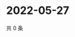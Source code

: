 # 2022-05-27

共 0 条

<!-- BEGIN WEIBO -->
<!-- 最后更新时间 Fri May 27 2022 03:10:38 GMT+0800 (China Standard Time) -->

<!-- END WEIBO -->
